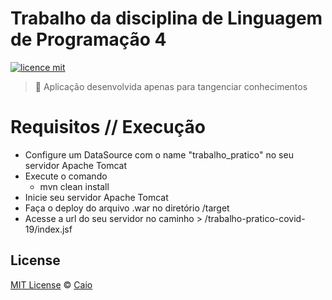 # Trabalho da disciplina de Linguagem de Programação 4

[![licence mit](https://img.shields.io/github/license/caiohsj/trabalho-pratico-covid-19.svg)](https://github.com/caiohsj/trabalho-pratico-covid-19/blob/master/LICENSE)

> :rocket: Aplicação desenvolvida apenas para tangenciar conhecimentos

# Requisitos // Execução
* Configure um DataSource com o name "trabalho_pratico" no seu servidor Apache Tomcat
* Execute o comando
  * mvn clean install
* Inicie seu servidor Apache Tomcat
* Faça o deploy do arquivo .war no diretório /target
* Acesse a url do seu servidor no caminho > /trabalho-pratico-covid-19/index.jsf

## License
[MIT License](https://github.com/caiohsj/trabalho-pratico-covid-19/blob/master/LICENSE) © [Caio]()
